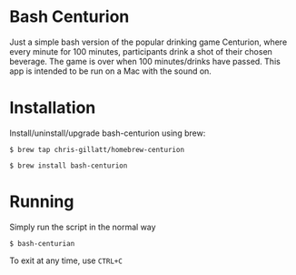 # Bash Centurion

Just a simple bash version of the popular drinking game Centurion, where every minute for 100 minutes, participants drink a shot of their chosen beverage.  The game is over when 100 minutes/drinks have passed.  This app is intended to be run on a Mac with the sound on.


# Installation

Install/uninstall/upgrade bash-centurion using brew:

`$ brew tap chris-gillatt/homebrew-centurion`

`$ brew install bash-centurion`


# Running

Simply run the script in the normal way

```
$ bash-centurian
```

To exit at any time, use `CTRL+C`
